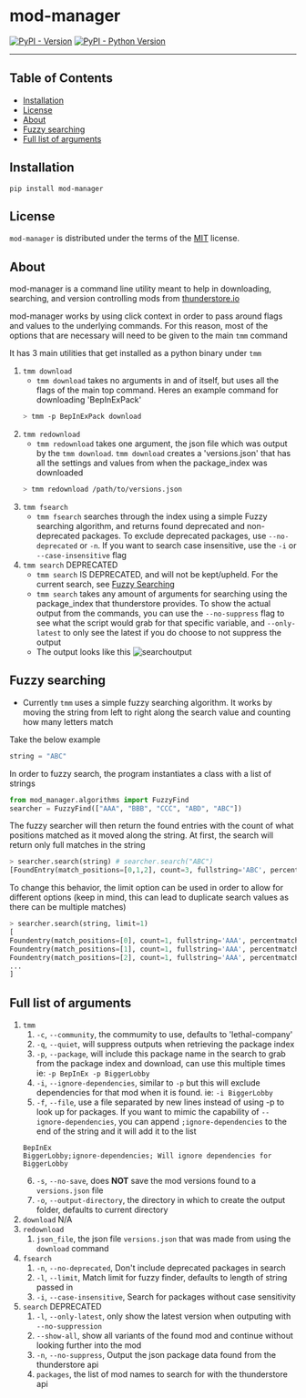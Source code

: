 # mod-manager

[![PyPI - Version](https://img.shields.io/pypi/v/mod-manager.svg)](https://pypi.org/project/mod-manager)
[![PyPI - Python Version](https://img.shields.io/pypi/pyversions/mod-manager.svg)](https://pypi.org/project/mod-manager)

-----

## Table of Contents

- [Installation](#installation)
- [License](#license)
- [About](#about)
- [Fuzzy searching](#fuzzy-searching)
- [Full list of arguments](#full-list-of-arguments)

## Installation

```console
pip install mod-manager
```

## License

`mod-manager` is distributed under the terms of the [MIT](https://spdx.org/licenses/MIT.html) license.

## About

mod-manager is a command line utility meant to help in downloading, searching, and version controlling mods from [thunderstore.io](https://thunderstore.io)

mod-manager works by using click context in order to pass around flags and values to the underlying commands. For this reason, most of the options that are necessary will need to be given to the main `tmm` command

It has 3 main utilities that get installed as a python binary under `tmm`
1. `tmm download`
    * `tmm download` takes no arguments in and of itself, but uses all the flags of the main top command. Heres an example command for downloading 'BepInExPack'
    ```bash
    > tmm -p BepInExPack download
    ```
2. `tmm redownload`
    * `tmm redownload` takes one argument, the json file which was output by the `tmm download`. `tmm download` creates a 'versions.json' that has all the settings and values from when the package\_index was downloaded
    ```bash
    > tmm redownload /path/to/versions.json
    ```
3. `tmm fsearch`
    * `tmm fsearch` searches through the index using a simple Fuzzy searching algorithm, and returns found deprecated and non-deprecated packages. To exclude deprecated packages, use `--no-deprecated` or `-n`. If you want to search case insensitive, use the `-i` or `--case-insensitive` flag
4. `tmm search` DEPRECATED
    * `tmm search` IS DEPRECATED, and will not be kept/upheld. For the current search, see [Fuzzy Searching](#fuzzy-searching)
    * `tmm search` takes any amount of arguments for searching using the package\_index that thunderstore provides. To show the actual output from the commands, you can use the `--no-suppress` flag to see what the script would grab for that specific variable, and `--only-latest` to only see the latest if you do choose to not suppress the output
    * The output looks like this
    ![searchoutput](./_pngs/search_output.png)

## Fuzzy searching
* Currently `tmm` uses a simple fuzzy searching algorithm. It works by moving the string from left to right along the search value and counting how many letters match

Take the below example
```python
string = "ABC"
```
In order to fuzzy search, the program instantiates a class with a list of strings
```python
from mod_manager.algorithms import FuzzyFind
searcher = FuzzyFind(["AAA", "BBB", "CCC", "ABD", "ABC"])
```
The fuzzy searcher will then return the found entries with the count of what positions matched as it moved along the string. At first, the search will return only full matches in the string
```python
> searcher.search(string) # searcher.search("ABC")
[FoundEntry(match_positions=[0,1,2], count=3, fullstring='ABC', percentage=1.0)]
```
To change this behavior, the limit option can be used in order to allow for different options (keep in mind, this can lead to duplicate search values as there can be multiple matches)

```python
> searcher.search(string, limit=1)
[
Foundentry(match_positions=[0], count=1, fullstring='AAA', percentmatch=0.33),
Foundentry(match_positions=[1], count=1, fullstring='AAA', percentmatch=0.33),
Foundentry(match_positions=[2], count=1, fullstring='AAA', percentmatch=0.33),
...
]
```

## Full list of arguments

1. `tmm`
    1. `-c`, `--community`, the commumity to use, defaults to 'lethal-company'
    2. `-q`, `--quiet`, will suppress outputs when retrieving the package index
    3. `-p`, `--package`, will include this package name in the search to grab from the package index and download, can use this multiple times ie: `-p BepInEx -p BiggerLobby`
    4. `-i`, `--ignore-dependencies`, similar to `-p` but this will exclude dependencies for that mod when it is found. ie: `-i BiggerLobby`
    5. `-f`, `--file`, use a file separated by new lines instead of using -p to look up for packages. If you want to mimic the capability of `--ignore-dependencies`, you can append `;ignore-dependencies` to the end of the string and it will add it to the list
    ```text
    BepInEx
    BiggerLobby;ignore-dependencies; Will ignore dependencies for BiggerLobby
    ```
    6. `-s`, `--no-save`, does __NOT__ save the mod versions found to a `versions.json` file
    7. `-o`, `--output-directory`, the directory in which to create the output folder, defaults to current directory
2. `download`
    N/A
3. `redownload`
    1. `json_file`, the json file `versions.json` that was made from using the `download` command
4. `fsearch`
    1. `-n`, `--no-deprecated`, Don't include deprecated packages in search
    2. `-l`, `--limit`, Match limit for fuzzy finder, defaults to length of string passed in
    3. `-i`, `--case-insensitive`, Search for packages without case sensitivity
5. `search` DEPRECATED
    1. `-l`, `--only-latest`, only show the latest version when outputing with `--no-suppression`
    2. `--show-all`, show all variants of the found mod and continue without looking further into the mod
    3. `-n`, `--no-suppress`, Output the json package data found from the thunderstore api
    4. `packages`, the list of mod names to search for with the thunderstore api

